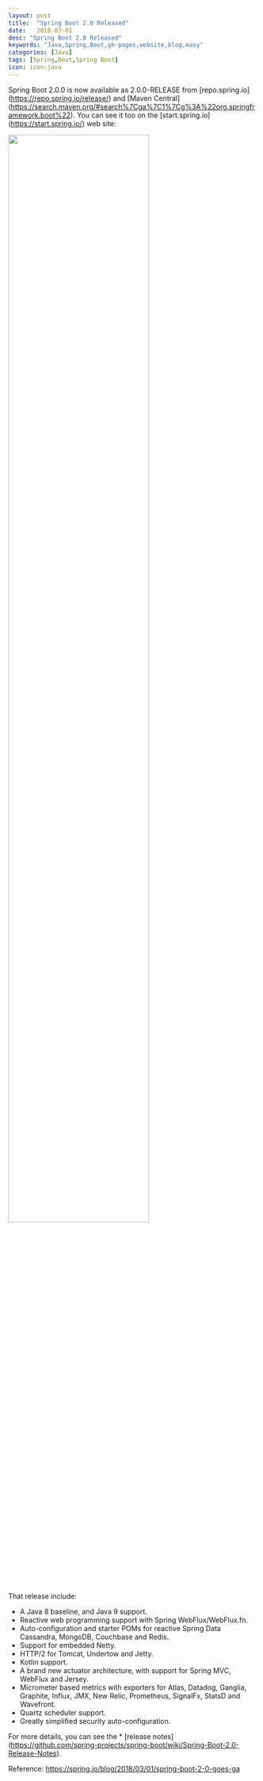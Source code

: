 ```yaml
---
layout: post
title:  "Spring Boot 2.0 Released"
date:   2018-03-01
desc: "Spring Boot 2.0 Released"
keywords: "Java,Spring,Boot,gh-pages,website,blog,easy"
categories: [Java]
tags: [Spring,Boot,Spring Boot]
icon: icon-java
---
```


Spring Boot 2.0.0 is now available as 2.0.0-RELEASE from [repo.spring.io] (https://repo.spring.io/release/) and [Maven Central] (https://search.maven.org/#search%7Cga%7C1%7Cg%3A%22org.springframework.boot%22).
You can see it too on the [start.spring.io] (https://start.spring.io/) web site:

<img src="{{ site.img_path }}/java/spring-boot-2-0-released/spring-initilizr-with-spring-boot-2-0.png" width="75%">

That release include:

 - A Java 8 baseline, and Java 9 support.
 - Reactive web programming support with Spring WebFlux/WebFlux.fn.
 - Auto-configuration and starter POMs for reactive Spring Data Cassandra, MongoDB, Couchbase and Redis.
 - Support for embedded Netty.
 - HTTP/2 for Tomcat, Undertow and Jetty.
 - Kotlin support.
 - A brand new actuator architecture, with support for Spring MVC, WebFlux and Jersey.
 - Micrometer based metrics with exporters for Atlas, Datadog, Ganglia, Graphite, Influx, JMX, New Relic, Prometheus, SignalFx, StatsD and Wavefront.
 - Quartz scheduler support.
 - Greatly simplified security auto-configuration.
 
For more details, you can see the * [release notes] (https://github.com/spring-projects/spring-boot/wiki/Spring-Boot-2.0-Release-Notes).

Reference: https://spring.io/blog/2018/03/01/spring-boot-2-0-goes-ga

